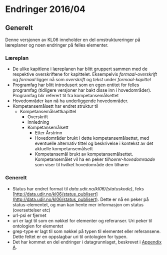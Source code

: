# Endringer 2016/04

## Generelt

Denne versjonen av KL06 inneholder en del omstruktureringer på læreplaner og noen endringer på felles elementer.


### Læreplan

- De ulike kapitlene i læreplanen har blitt gruppert sammen med de respektive overskriftene for kapittelet. Eksempelvis *formaal-overskrift* og *formaal* ligger nå som *overskrift* og *tekst* under *formaal-kapittel*
- Programfag har blitt introdusert som en egen entitet for felles programfag (tidligere versjoner har bakt disse inn i hovedområder). Programfag blir referert til fra kompetansemålsettet
- Hovedområder kan nå ha underliggende hovedområder.
- Kompetansemålsett har endret struktur til
  - Kompetansemålsettkapittel
    - Overskrift
    - Innledning
    - Kompetansemålsett
      - Etter Årstrinn
      - Hovedområder brukt i dette kompetansemålsettet, med eventuelle alternativ tittel og beskrivelse i kontekst av det aktuelle kompetansemålsett
      - Kompetansemål brukt av kompetansemålsettet. Kompetansemålet vil ha en peker *tilhoerer-hovedomraade* som viser til hvilket hovedområde den tilhører

### Generelt

- Status har endret format til *data.udir.no/kl06/{statuskode}*, feks [http://data.udir.no/kl06/status_publisert](http://data.udir.no/kl06/status_publisert). Dette er nå en peker på status-elementet, og man kan hente mer informasjon om status (oversettelser etc)
- url-psi er fjernet
- uri er lagt til som en nøkkel for elementer og referanser. Uri peker til ontologien for elementet
- grep-type er lagt til som nøkkel på typen til elementet eller referansene. Dette feltet er en oppslagbar uri til ontologien for typen.
- Det har kommet en del endringer i datagrunnlaget, beskrevet i [Appendix A](../appendix_a.html).
